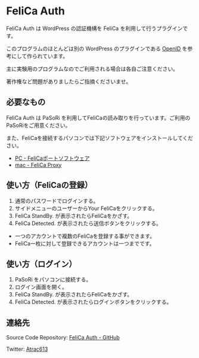 FeliCa Auth
=============

FeliCa Auth は WordPress の認証機構を FeliCa を利用して行うプラグインです。

このプログラムのほとんどは別の WordPress のプラグインである [OpenID][openid] を参考にして作られています。

主に実験用のプログラムなのでご利用される場合は各自ご注意ください。

著作権など問題がありましたらご指摘くださいませ。

必要なもの
-------

FeliCa Auth は PaSoRi を利用してFeliCaの読み取りを行っています。ご利用のPaSoRiをご用意ください。

また、FeliCaを接続するパソコンでは下記ソフトウェアをインストールしてください。

* [PC - FeliCaポートソフトウェア][felicasoftware1]
* [mac - FeliCa Proxy][felicasoftware2]

使い方（FeliCaの登録）
-------

1. 通常のパスワードでログインする。
2. サイドメニューのユーザーからYour FeliCaをクリックする。
3. FeliCa StandBy. が表示されたらFeliCaをかざす。
4. FeliCa Detected. が表示されたら送信ボタンをクリックする。

* 一つのアカウントで複数のFeliCaを登録する事ができます。
* FeliCa一枚に対して登録できるアカウントは一つまでです。

使い方（ログイン）
-------

1. PaSoRi をパソコンに接続する。
2. ログイン画面を開く。
3. FeliCa StandBy. が表示されたらFeliCaをかざす。
4. FeliCa Detected. が表示されたらログインボタンをクリックする。

連絡先
-------

Source Code Repository: [FeliCa Auth - GitHub][felicaauth]

Twitter: [Atrac613][twitter]

[twitter]: http://twitter.com/Atrac613
[openid]: http://wordpress.org/extend/plugins/openid
[felicaauth]: https://github.com/Atrac613/felica-auth
[felicasoftware1]: http://www.sony.co.jp/Products/felica/consumer/download/felicaportsoftware.html
[felicasoftware2]: http://blog.felicalauncher.com/sdk_for_air/?p=2617

